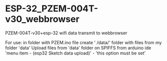 # ESP-32_PZEM-004T-v30_webbrowser
PZEM-004T-v30+esp-32 wifi data transmit to webbrowser

For use: in folder with PZEM.ino file create ' /data/' folder with files from my folder 'data'
 Upload files from 'data' folder on SPIFFS from arduino ide 'menu item - (esp32 Sketch data upload)' - 'this option must be set'
